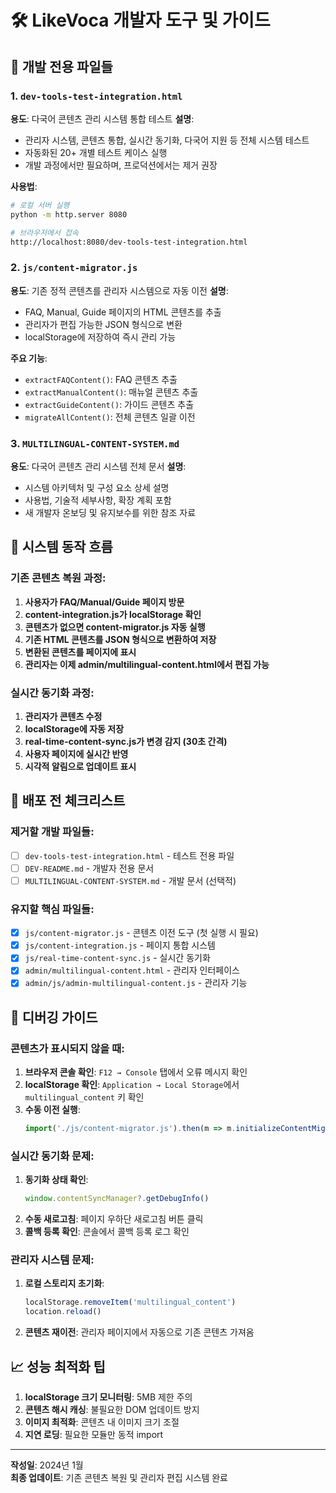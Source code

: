 # 🛠️ LikeVoca 개발자 도구 및 가이드

## 📁 개발 전용 파일들

### 1. `dev-tools-test-integration.html`
**용도**: 다국어 콘텐츠 관리 시스템 통합 테스트
**설명**: 
- 관리자 시스템, 콘텐츠 통합, 실시간 동기화, 다국어 지원 등 전체 시스템 테스트
- 자동화된 20+ 개별 테스트 케이스 실행
- 개발 과정에서만 필요하며, 프로덕션에서는 제거 권장

**사용법**:
```bash
# 로컬 서버 실행
python -m http.server 8080

# 브라우저에서 접속
http://localhost:8080/dev-tools-test-integration.html
```

### 2. `js/content-migrator.js`
**용도**: 기존 정적 콘텐츠를 관리자 시스템으로 자동 이전
**설명**:
- FAQ, Manual, Guide 페이지의 HTML 콘텐츠를 추출
- 관리자가 편집 가능한 JSON 형식으로 변환
- localStorage에 저장하여 즉시 관리 가능

**주요 기능**:
- `extractFAQContent()`: FAQ 콘텐츠 추출
- `extractManualContent()`: 매뉴얼 콘텐츠 추출  
- `extractGuideContent()`: 가이드 콘텐츠 추출
- `migrateAllContent()`: 전체 콘텐츠 일괄 이전

### 3. `MULTILINGUAL-CONTENT-SYSTEM.md`
**용도**: 다국어 콘텐츠 관리 시스템 전체 문서
**설명**: 
- 시스템 아키텍처 및 구성 요소 상세 설명
- 사용법, 기술적 세부사항, 확장 계획 포함
- 새 개발자 온보딩 및 유지보수를 위한 참조 자료

## 🔄 시스템 동작 흐름

### 기존 콘텐츠 복원 과정:
1. **사용자가 FAQ/Manual/Guide 페이지 방문**
2. **content-integration.js가 localStorage 확인**
3. **콘텐츠가 없으면 content-migrator.js 자동 실행**
4. **기존 HTML 콘텐츠를 JSON 형식으로 변환하여 저장**
5. **변환된 콘텐츠를 페이지에 표시**
6. **관리자는 이제 admin/multilingual-content.html에서 편집 가능**

### 실시간 동기화 과정:
1. **관리자가 콘텐츠 수정**
2. **localStorage에 자동 저장**
3. **real-time-content-sync.js가 변경 감지 (30초 간격)**
4. **사용자 페이지에 실시간 반영**
5. **시각적 알림으로 업데이트 표시**

## 🚀 배포 전 체크리스트

### 제거할 개발 파일들:
- [ ] `dev-tools-test-integration.html` - 테스트 전용 파일
- [ ] `DEV-README.md` - 개발자 전용 문서 
- [ ] `MULTILINGUAL-CONTENT-SYSTEM.md` - 개발 문서 (선택적)

### 유지할 핵심 파일들:
- [x] `js/content-migrator.js` - 콘텐츠 이전 도구 (첫 실행 시 필요)
- [x] `js/content-integration.js` - 페이지 통합 시스템
- [x] `js/real-time-content-sync.js` - 실시간 동기화
- [x] `admin/multilingual-content.html` - 관리자 인터페이스
- [x] `admin/js/admin-multilingual-content.js` - 관리자 기능

## 🐛 디버깅 가이드

### 콘텐츠가 표시되지 않을 때:
1. **브라우저 콘솔 확인**: `F12 → Console` 탭에서 오류 메시지 확인
2. **localStorage 확인**: `Application → Local Storage`에서 `multilingual_content` 키 확인
3. **수동 이전 실행**: 
   ```javascript
   import('./js/content-migrator.js').then(m => m.initializeContentMigration())
   ```

### 실시간 동기화 문제:
1. **동기화 상태 확인**:
   ```javascript
   window.contentSyncManager?.getDebugInfo()
   ```
2. **수동 새로고침**: 페이지 우하단 새로고침 버튼 클릭
3. **콜백 등록 확인**: 콘솔에서 콜백 등록 로그 확인

### 관리자 시스템 문제:
1. **로컬 스토리지 초기화**:
   ```javascript
   localStorage.removeItem('multilingual_content')
   location.reload()
   ```
2. **콘텐츠 재이전**: 관리자 페이지에서 자동으로 기존 콘텐츠 가져옴

## 📈 성능 최적화 팁

1. **localStorage 크기 모니터링**: 5MB 제한 주의
2. **콘텐츠 해시 캐싱**: 불필요한 DOM 업데이트 방지  
3. **이미지 최적화**: 콘텐츠 내 이미지 크기 조절
4. **지연 로딩**: 필요한 모듈만 동적 import

---
**작성일**: 2024년 1월  
**최종 업데이트**: 기존 콘텐츠 복원 및 관리자 편집 시스템 완료
